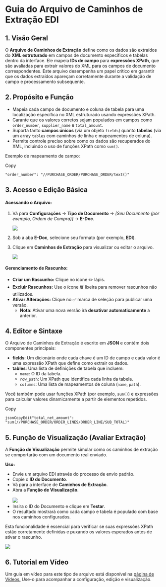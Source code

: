 # Guia do Arquivo de Caminhos de Extração EDI

## 1. Visão Geral

O **Arquivo de Caminhos de Extração** define como os dados são extraídos do **XML estruturado** em campos de documento específicos e tabelas dentro da interface. Ele mapeia **IDs de campo** para **expressões XPath**, que são avaliadas para extrair valores do XML para os campos de documento correspondentes. Este arquivo desempenha um papel crítico em garantir que os dados extraídos apareçam corretamente durante a validação de campo e processamento subsequente.

## 2. Propósito e Função

* Mapeia cada campo de documento e coluna de tabela para uma localização específica no XML estruturado usando expressões XPath.
* Garante que os valores corretos sejam populados em campos como `order_number`, `supplier_name` e `total_amount`.
* Suporta tanto **campos únicos** (via um objeto `fields`) quanto **tabelas** (via um array `tables` com caminhos de linha e mapeamentos de coluna).
* Permite controle preciso sobre como os dados são recuperados do XML, incluindo o uso de funções XPath como `sum()`.

Exemplo de mapeamento de campo:

Copy

```
"order_number": "//PURCHASE_ORDER/PURCHASE_ORDER/text()"
```

## 3. Acesso e Edição Básica

#### **Acessando o Arquivo:**

1.  Vá para **Configurações** → **Tipo de Documento** → _\[Seu Documento (por exemplo, Ordem de Compra)]_ → **E-Doc**.

    ![](https://docs.docbits.com/~gitbook/image?url=https%3A%2F%2F578966019-files.gitbook.io%2F%7E%2Ffiles%2Fv0%2Fb%2Fgitbook-x-prod.appspot.com%2Fo%2Fspaces%252FT2n2w4uDCJvv7CJ5zrdk%252Fuploads%252Ff6zyL0AvmqSvrogZdnox%252Fimage.png%3Falt%3Dmedia%26token%3D6bc9ab55-6ee9-43d1-b576-4c5833c208cf\&width=768\&dpr=4\&quality=100\&sign=a23de442\&sv=2)
2. Sob a aba **E-Doc**, selecione seu formato (por exemplo, **EDI**).
3.  Clique em **Caminhos de Extração** para visualizar ou editar o arquivo.

    ![](https://docs.docbits.com/~gitbook/image?url=https%3A%2F%2F578966019-files.gitbook.io%2F%7E%2Ffiles%2Fv0%2Fb%2Fgitbook-x-prod.appspot.com%2Fo%2Fspaces%252FT2n2w4uDCJvv7CJ5zrdk%252Fuploads%252FawwG5QnErp1yy1eYHrlX%252Fimage.png%3Falt%3Dmedia%26token%3D46a6d8b3-52d2-4c13-bc72-1a74955efd9f\&width=768\&dpr=4\&quality=100\&sign=e612882b\&sv=2)

#### **Gerenciamento de Rascunho:**

* **Criar um Rascunho:** Clique no ícone ✏️ lápis.
* **Excluir Rascunhos:** Use o ícone 🗑️ lixeira para remover rascunhos não utilizados.
* **Ativar Alterações:** Clique no ✅ marca de seleção para publicar uma versão.
  * **Nota**: Ativar uma nova versão irá **desativar automaticamente** a anterior.

## 4. Editor e Sintaxe

O Arquivo de Caminhos de Extração é escrito em **JSON** e contém dois componentes principais:

* **fields**: Um dicionário onde cada chave é um ID de campo e cada valor é uma expressão XPath que define como extrair os dados.
* **tables**: Uma lista de definições de tabela que incluem:
  * `name`: O ID da tabela.
  * `row_path`: Um XPath que identifica cada linha da tabela.
  * `columns`: Uma lista de mapeamentos de coluna (`name`, `path`).

Você também pode usar funções XPath (por exemplo, `sum()`) e expressões para calcular valores dinamicamente a partir de elementos repetidos.

Copy

```
jsonCopyEdit"total_net_amount": "sum(//PURCHASE_ORDER/ORDER_LINES/ORDER_LINE/SUB_TOTAL)"
```

## 5. Função de Visualização (Avaliar Extração)

A **Função de Visualização** permite simular como os caminhos de extração se comportarão com um documento real enviado.

**Uso:**

* Envie um arquivo EDI através do processo de envio padrão.
* Copie o **ID do Documento**.
* Vá para a interface de **Caminhos de Extração**.
* Abra a **Função de Visualização**.\
  \
  &#x20;![](https://docs.docbits.com/~gitbook/image?url=https%3A%2F%2F578966019-files.gitbook.io%2F%7E%2Ffiles%2Fv0%2Fb%2Fgitbook-x-prod.appspot.com%2Fo%2Fspaces%252FT2n2w4uDCJvv7CJ5zrdk%252Fuploads%252F9lddYJl2G4tzpdr9RD5F%252Fimage.png%3Falt%3Dmedia%26token%3Df7663f70-ef10-4e64-bbdc-41048ed8352a\&width=300\&dpr=4\&quality=100\&sign=36ce2b93\&sv=2)
* Insira o ID do Documento e clique em **Testar**.
* O resultado mostrará como cada campo e tabela é populado com base nos caminhos configurados.

Esta funcionalidade é essencial para verificar se suas expressões XPath estão corretamente definidas e puxando os valores esperados antes de ativar o rascunho.

![](https://docs.docbits.com/~gitbook/image?url=https%3A%2F%2F578966019-files.gitbook.io%2F%7E%2Ffiles%2Fv0%2Fb%2Fgitbook-x-prod.appspot.com%2Fo%2Fspaces%252FT2n2w4uDCJvv7CJ5zrdk%252Fuploads%252F81uvH6FFVBJsSZucanWY%252Fimage.png%3Falt%3Dmedia%26token%3Dde3ba545-1ee3-44b2-a629-9660d80174f2\&width=768\&dpr=4\&quality=100\&sign=43c8b507\&sv=2)

## 6. Tutorial em Vídeo

Um guia em vídeo para este tipo de arquivo está disponível na [página de Vídeos.](https://docs.docbits.com/administration-and-setup/settings/global-settings/document-types/edi/edi/edi-videos) Use-o para acompanhar a configuração, edição e visualização.
